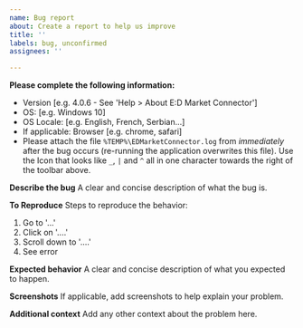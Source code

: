 ```yaml
---
name: Bug report
about: Create a report to help us improve
title: ''
labels: bug, unconfirmed
assignees: ''

---
```


**Please complete the following information:**
 - Version [e.g. 4.0.6 - See 'Help > About E:D Market Connector']
 - OS: [e.g. Windows 10]
 - OS Locale: [e.g. English, French, Serbian...]
 - If applicable: Browser [e.g. chrome, safari]
 - Please attach the file `%TEMP%\EDMarketConnector.log` from *immediately* after the bug occurs (re-running the application overwrites this file).  Use the Icon that looks like `_`, `|` and `^` all in one character towards the right of the toolbar above.

**Describe the bug**
A clear and concise description of what the bug is.

**To Reproduce**
Steps to reproduce the behavior:
1. Go to '...'
2. Click on '....'
3. Scroll down to '....'
4. See error

**Expected behavior**
A clear and concise description of what you expected to happen.

**Screenshots**
If applicable, add screenshots to help explain your problem.

**Additional context**
Add any other context about the problem here.
